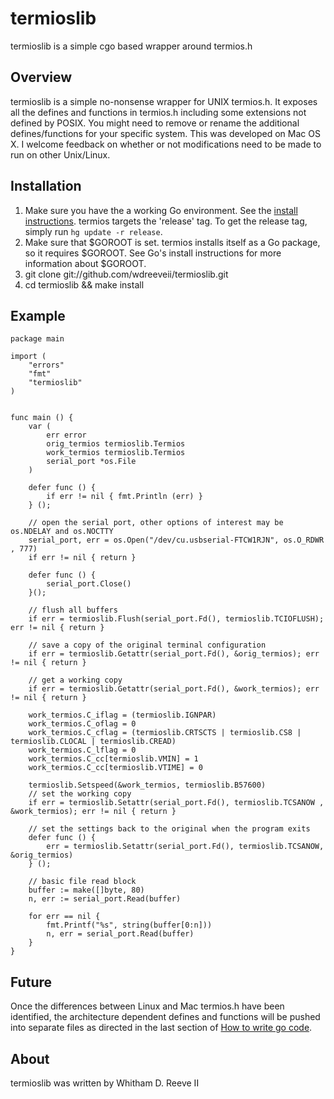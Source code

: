 # termioslib

termioslib is a simple cgo based wrapper around termios.h

## Overview

termioslib is a simple no-nonsense wrapper for UNIX termios.h. It exposes all the defines and functions in termios.h including some extensions not defined by POSIX. You might need to remove or rename the additional defines/functions for your specific system. This was developed on Mac OS X. I welcome feedback on whether or not modifications need to be made to run on other Unix/Linux.

## Installation

1. Make sure you have the a working Go environment. See the [install instructions](http://golang.org/doc/install.html). termios targets the 'release' tag. To get the release tag, simply run `hg update -r release`.
2. Make sure that $GOROOT is set. termios installs itself as a Go package, so it requires $GOROOT. See Go's install instructions for more information about $GOROOT. 
2. git clone git://github.com/wdreeveii/termioslib.git
3. cd termioslib && make install

## Example

	package main
	
	import (
	    "errors"
	    "fmt"
	    "termioslib"
	)
	
	
	func main () {
	    var (
			err error
			orig_termios termioslib.Termios
			work_termios termioslib.Termios
			serial_port *os.File
	    )

	    defer func () {
	        if err != nil { fmt.Println (err) }
	    } ();
	    
	    // open the serial port, other options of interest may be os.NDELAY and os.NOCTTY
		serial_port, err = os.Open("/dev/cu.usbserial-FTCW1RJN", os.O_RDWR , 777)
		if err != nil { return }
		
		defer func () {
			serial_port.Close()
		}();
		
		// flush all buffers
		if err = termioslib.Flush(serial_port.Fd(), termioslib.TCIOFLUSH); err != nil { return }
		
		// save a copy of the original terminal configuration
	    if err = termioslib.Getattr(serial_port.Fd(), &orig_termios); err != nil { return }
	    
	    // get a working copy
		if err = termioslib.Getattr(serial_port.Fd(), &work_termios); err != nil { return }
		
		work_termios.C_iflag = (termioslib.IGNPAR)
		work_termios.C_oflag = 0
	    work_termios.C_cflag = (termioslib.CRTSCTS | termioslib.CS8 | termioslib.CLOCAL | termioslib.CREAD)
	    work_termios.C_lflag = 0
		work_termios.C_cc[termioslib.VMIN] = 1
		work_termios.C_cc[termioslib.VTIME] = 0
		
		termioslib.Setspeed(&work_termios, termioslib.B57600)
		// set the working copy
		if err = termioslib.Setattr(serial_port.Fd(), termioslib.TCSANOW , &work_termios); err != nil { return }
		
		// set the settings back to the original when the program exits
		defer func () {
			err = termioslib.Setattr(serial_port.Fd(), termioslib.TCSANOW, &orig_termios)
	    } ();
	    
	    // basic file read block
		buffer := make([]byte, 80) 
		n, err := serial_port.Read(buffer)
	
		for err == nil {
			fmt.Printf("%s", string(buffer[0:n]))
			n, err = serial_port.Read(buffer)
		}
	}

## Future

Once the differences between Linux and Mac termios.h have been identified, the architecture dependent defines and functions will be pushed into separate files as directed in the last section of [How to write go code](http://golang.org/doc/code.html).

## About 

termioslib was written by Whitham D. Reeve II
